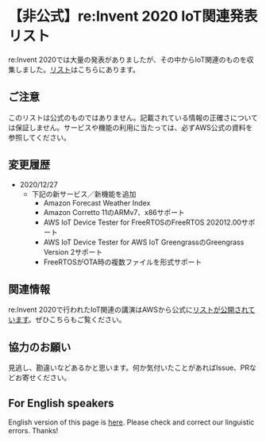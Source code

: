 # 【非公式】re:Invent 2020 IoT関連発表リスト

re:Invent 2020では大量の発表がありましたが、その中からIoT関連のものを収集しました。[リスト](re_Invent_2020_IoT.csv)はこちらにあります。

## ご注意

このリストは公式のものではありません。記載されている情報の正確さについては保証しません。サービスや機能の利用に当たっては、必ずAWS公式の資料を参照してください。

## 変更履歴

* 2020/12/27
  * 下記の新サービス／新機能を追加
    * Amazon Forecast Weather Index
    * Amazon Corretto 11のARMv7、x86サポート
    * AWS IoT Device Tester for FreeRTOSのFreeRTOS 202012.00サポート
    * AWS IoT Device Tester for AWS IoT GreengrassのGreengrass Version 2サポート
    * FreeRTOSがOTA時の複数ファイルを形式サポート

## 関連情報

re:Invent 2020で行われたIoT関連の講演はAWSから公式に[リストが公開されています](https://d1.awsstatic.com/IoT/AWS-IoT-reInvent-Sessions.pdf)。ぜひこちらもご覧ください。

## 協力のお願い

見逃し、勘違いなどあるかと思います。何か気付いたことがあればIssue、PRなどお寄せください。

## For English speakers

English version of this page is [here](README_en.md). Please check and correct our linguistic errors. Thanks!
